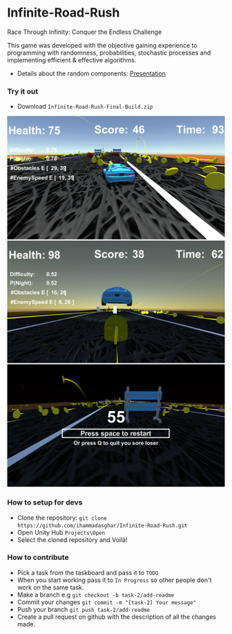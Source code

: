 # Infinite-Road-Rush
Race Through Infinity: Conquer the Endless Challenge

This game was developed with the objective gaining experience to programming with randomness, probabilities, stochastic processes and implementing efficient & effective algorithms.

- Details about the random components: [Presentation](https://docs.google.com/presentation/d/18Xhaw-sxQWpRqBYE008kqUH7GsJyFA8b/edit?usp=sharing&ouid=101477071156766387986&rtpof=true&sd=true)

### Try it out
- Download `Infinite-Road-Rush-Final-Build.zip`

![gameplay1](https://github.com/ihammadasghar/Infinite-Road-Rush/blob/update-readme/screenshots/gameplay1.png)
![gameplay2](https://github.com/ihammadasghar/Infinite-Road-Rush/blob/update-readme/screenshots/gameplay2.png)
![game-ended](https://github.com/ihammadasghar/Infinite-Road-Rush/blob/update-readme/screenshots/game-ended.png)

### How to setup for devs
- Clone the repository: `git clone https://github.com/ihammadasghar/Infinite-Road-Rush.git`
- Open Unity Hub `Projects\Open`
- Select the cloned repository and Voilà!

### How to contribute
- Pick a task from the taskboard and pass it to `TODO`
- When you start working pass it to `In Progress` so other people don't work on the same task.
- Make a branch e.g `git checkout -b task-2/add-readme`
- Commit your changes `git commit -m "[task-2] Your message"`
- Push your branch `git push task-2/add-readme`
- Create a pull request on github with the description of all the changes made.
